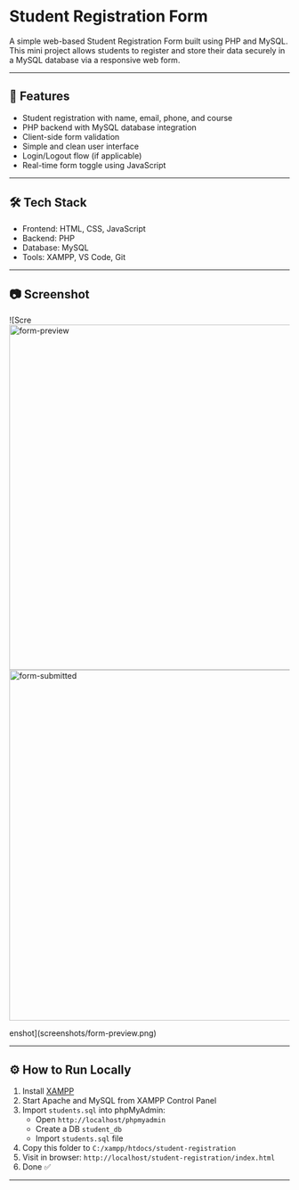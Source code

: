 # Student Registration Form 

A simple web-based Student Registration Form built using PHP and MySQL. This mini project allows students to register and store their data securely in a MySQL database via a responsive web form.

---

## 🚀 Features

- Student registration with name, email, phone, and course
- PHP backend with MySQL database integration
- Client-side form validation
- Simple and clean user interface
- Login/Logout flow (if applicable)
- Real-time form toggle using JavaScript

---

## 🛠️ Tech Stack

- Frontend: HTML, CSS, JavaScript
- Backend: PHP
- Database: MySQL
- Tools: XAMPP, VS Code, Git

---

## 📷 Screenshot

![Scre<img width="1365" height="620" alt="form-preview" src="https://github.com/user-attachments/assets/5bbefd6b-00d5-431f-a7c9-39906ca46d95" />
<img width="1365" height="630" alt="form-submitted" src="https://github.com/user-attachments/assets/cae4edb2-2fcf-446c-8442-b9129ae3940e" />

enshot](screenshots/form-preview.png)

---

## ⚙️ How to Run Locally

1. Install [XAMPP](https://www.apachefriends.org/index.html)
2. Start Apache and MySQL from XAMPP Control Panel
3. Import `students.sql` into phpMyAdmin:
   - Open `http://localhost/phpmyadmin`
   - Create a DB `student_db`
   - Import `students.sql` file
4. Copy this folder to `C:/xampp/htdocs/student-registration`
5. Visit in browser: `http://localhost/student-registration/index.html`
6. Done ✅

---



